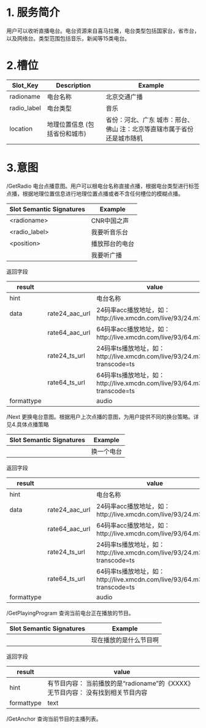 # 1. 服务简介

用户可以收听直播电台。电台资源来自喜马拉雅，电台类型包括国家台，省市台，以及网络台。类型范围包括音乐，新闻等15类电台。

# 2.槽位

| **Slot\_Key** | **Description** | **Example** |
| --- | --- | --- |
| radioname | 电台名称 | 北京交通广播 |
| radio\_label | 电台类型 | 音乐 |
| location | 地理位置信息  \(包括省份和城市\) | 省份：河北、广东  城市：邢台、佛山 注：北京等直辖市属于省份还是城市随机 |

# 3.意图

\/GetRadio
电台点播意图。用户可以根电台名称直接点播，根据电台类型进行标签点播，根据地理位置信息进行地理位置点播或者不含任何槽位的模糊点播。

| **Slot Semantic Signatures** | **Example** |
| --- | --- |
| &lt;radioname&gt; | CNR中国之声 |
| &lt;radio\_label&gt; | 我要听音乐台 |
| &lt;position&gt; | 播放邢台的电台 |
|  | 我要听广播 |

返回字段

| **result** |  | **value** |
| --- | --- | --- |
| hint |  | 电台名称 |
| data | rate24\_aac\_url | 24码率acc播放地址，如：http:\/\/live.xmcdn.com\/live\/93\/24.m3u8 |
|  | rate64\_aac\_url | 64码率acc播放地址，如：http:\/\/live.xmcdn.com\/live\/93\/64.m3u8 |
|  | rate24\_ts\_url | 24码率ts播放地址，如：http:\/\/live.xmcdn.com\/live\/93\/24.m3u8?transcode=ts |
|  | rate64\_ts\_url | 64码率ts播放地址，如：http:\/\/live.xmcdn.com\/live\/93\/64.m3u8?transcode=ts |
| formattype |  | audio |

\/Next
更换电台意图。根据用户上次点播的意图，为用户提供不同的换台策略。详见4.具体点播策略

| **Slot Semantic Signatures** | **Example** |
| --- | --- |
|  | 换一个电台 |

返回字段

| **result** |  | **value** |
| --- | --- | --- |
| hint |  | 电台名称 |
| data | rate24\_aac\_url | 24码率acc播放地址，如：http:\/\/live.xmcdn.com\/live\/93\/24.m3u8 |
|  | rate64\_aac\_url | 64码率acc播放地址，如：http:\/\/live.xmcdn.com\/live\/93\/64.m3u8 |
|  | rate24\_ts\_url | 24码率ts播放地址，如：http:\/\/live.xmcdn.com\/live\/93\/24.m3u8?transcode=ts |
|  | rate64\_ts\_url | 64码率ts播放地址，如：http:\/\/live.xmcdn.com\/live\/93\/64.m3u8?transcode=ts |
| formattype |  | audio |



\/GetPlayingProgram
查询当前电台正在播放的节目。

| **Slot Semantic Signatures** | **Example** |
| --- | --- |
|  | 现在播放的是什么节目啊 |

返回字段

| **result** | **value** |
| --- | --- |
| hint | 有节目内容： 当前播放的是“radioname”的《XXXX》           无节目内容： 没有找到相关节目内容 |
| formattype | text |



\/GetAnchor
 查询当前节目的主播列表。

